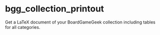 # bgg_collection_printout
Get a LaTeX document of your BoardGameGeek collection including tables for all categories.
